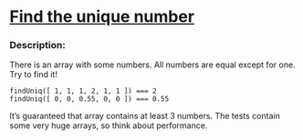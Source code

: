 # [Find the unique number](https://www.codewars.com/kata/585d7d5adb20cf33cb000235)

### Description:

There is an array with some numbers. All numbers are equal except for one. Try to find it!

```
findUniq([ 1, 1, 1, 2, 1, 1 ]) === 2
findUniq([ 0, 0, 0.55, 0, 0 ]) === 0.55
```

It’s guaranteed that array contains at least 3 numbers.
The tests contain some very huge arrays, so think about performance.